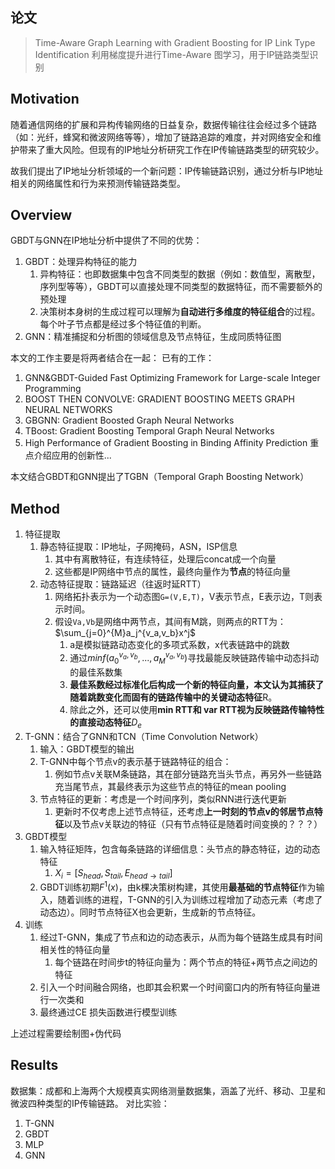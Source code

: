 ## 论文
> Time-Aware Graph Learning with Gradient Boosting for IP Link Type Identification
> 利用梯度提升进行Time-Aware 图学习，用于IP链路类型识别

## Motivation
随着通信网络的扩展和异构传输网络的日益复杂，数据传输往往会经过多个链路（如：光纤，蜂窝和微波网络等等），增加了链路追踪的难度，并对网络安全和维护带来了重大风险。但现有的IP地址分析研究工作在IP传输链路类型的研究较少。

故我们提出了IP地址分析领域的一个新问题：IP传输链路识别，通过分析与IP地址相关的网络属性和行为来预测传输链路类型。

## Overview

GBDT与GNN在IP地址分析中提供了不同的优势：
1. GBDT：处理异构特征的能力
	1. 异构特征：也即数据集中包含不同类型的数据（例如：数值型，离散型，序列型等等），GBDT可以直接处理不同类型的数据特征，而不需要额外的预处理
	2. 决策树本身树的生成过程可以理解为**自动进行多维度的特征组合**的过程。每个叶子节点都是经过多个特征值的判断。
2. GNN：精准捕捉和分析图的领域信息及节点特征，生成同质特征图

本文的工作主要是将两者结合在一起：
已有的工作：
1. GNN&GBDT-Guided Fast Optimizing Framework for Large-scale Integer Programming 
2. BOOST THEN CONVOLVE: GRADIENT BOOSTING MEETS GRAPH NEURAL NETWORKS
3. GBGNN: Gradient Boosted Graph Neural Networks
4. TBoost: Gradient Boosting Temporal Graph Neural Networks
5. High Performance of Gradient Boosting in Binding Affinity Prediction
重点介绍应用的创新性...

本文结合GBDT和GNN提出了TGBN（Temporal Graph Boosting Network）


## Method
1. 特征提取
	1. 静态特征提取：IP地址，子网掩码，ASN，ISP信息
		1. 其中有离散特征，有连续特征，处理后concat成一个向量
		2. 这些都是IP网络中节点的属性，最终向量作为**节点**的特征向量
	2. 动态特征提取：链路延迟（往返时延RTT）
		1. 网络拓扑表示为一个动态图`G=(V,E,T)`，V表示节点，E表示边，T则表示时间。
		2. 假设`Va,Vb`是网络中两节点，其间有M跳，则两点的RTT为：$\sum_{j=0}^{M}a_j^{v_a,v_b}x^j$
			1. a是模拟链路动态变化的多项式系数，x代表链路中的跳数
			2. 通过$min f(a_0^{v_a,v_b},...,a_M^{v_a,v_b})$寻找最能反映链路传输中动态抖动的最佳系数集
			3. **最佳系数经过标准化后构成一个新的特征向量，本文认为其捕获了随着跳数变化而固有的链路传输中的关键动态特征**R。
			4. 除此之外，还可以使用**min RTT和 var RTT视为反映链路传输特性的直接动态特征**$D_e$
2. T-GNN：结合了GNN和TCN（Time Convolution Network）
	1. 输入：GBDT模型的输出
	2. T-GNN中每个节点v的表示基于链路特征的组合：
		1. 例如节点v关联M条链路，其在部分链路充当头节点，再另外一些链路充当尾节点，其最终表示为这些节点的特征的mean pooling
	3. 节点特征的更新：考虑是一个时间序列，类似RNN进行迭代更新
		1. 更新时不仅考虑上述节点特征，还考虑**上一时刻的节点v的邻居节点特征**以及节点v关联边的特征（只有节点特征是随着时间变换的？？？）
3. GBDT模型
	1. 输入特征矩阵，包含每条链路的详细信息：头节点的静态特征，边的动态特征
		1. $X_i=[S_{head},S_{tail},E_{head\to tail}]$
	2. GBDT训练初期$F^1(x)$，由k棵决策树构建，其使用**最基础的节点特征**作为输入，随着训练的进程，T-GNN的引入为训练过程增加了动态元素（考虑了动态边）。同时节点特征X也会更新，生成新的节点特征。
4. 训练
	1. 经过T-GNN，集成了节点和边的动态表示，从而为每个链路生成具有时间相关性的特征向量
		1. 每个链路在时间步t的特征向量为：两个节点的特征+两节点之间边的特征
	2. 引入一个时间融合网络，也即其会积累一个时间窗口内的所有特征向量进行一次类和
	3. 最终通过CE 损失函数进行模型训练

上述过程需要绘制图+伪代码
## Results
数据集：成都和上海两个大规模真实网络测量数据集，涵盖了光纤、移动、卫星和微波四种类型的IP传输链路。
对比实验：
1. T-GNN
2. GBDT
3. MLP
4. GNN